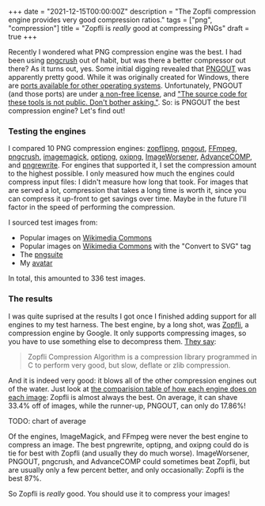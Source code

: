 +++
date = "2021-12-15T00:00:00Z"
description = "The Zopfli compression engine provides very good compression ratios."
tags = ["png", "compression"]
title = "Zopfli is *really* good at compressing PNGs"
draft = true
+++

Recently I wondered what PNG compression engine was the best.
I had been using [pngcrush](https://pmt.sourceforge.io/pngcrush/) out of habit, but was there a better compressor out there?
As it turns out, yes.
Some initial digging revealed that [PNGOUT](http://advsys.net/ken/util/pngout.htm) was apparently pretty good.
While it was originally created for Windows, there are [ports available for other operating systems](https://www.jonof.id.au/kenutils.html).
Unfortunately, PNGOUT (and those ports) are under [a non-free license](http://advsys.net/ken/utils.htm#pngoutkziplicense), and ["The source code for these tools is not public. Don't bother asking."](https://www.jonof.id.au/kenutils.html).
So: is PNGOUT the best compression engine? Let's find out!

### Testing the engines
I compared 10 PNG compression engines:
[zopflipng](https://github.com/google/zopfli),
[pngout](http://advsys.net/ken/utils.htm),
[FFmpeg](https://ffmpeg.org/),
[pngcrush](https://pmt.sourceforge.io/pngcrush/),
[imagemagick](https://imagemagick.org/index.php),
[optipng](http://optipng.sourceforge.net/),
[oxipng](https://github.com/shssoichiro/oxipng),
[ImageWorsener](https://entropymine.com/imageworsener/),
[AdvanceCOMP](https://www.advancemame.it/comp-readme), and
[pngrewrite](https://entropymine.com/jason/pngrewrite/).
For engines that supported it, I set the compression amount to the highest possible.
I only measured how much the engines could compress input files: I didn't measure how long that took.
For images that are served a lot, compression that takes a long time is worth it, since you can compress it up-front to get savings over time.
Maybe in the future I'll factor in the speed of performing the compression.

I sourced test images from:
- Popular images on [Wikimedia Commons](https://commons.wikimedia.org/wiki/Main_Page)
- Popular images on [Wikimedia Commons](https://commons.wikimedia.org/wiki/Main_Page) with the "Convert to SVG" tag
- The [pngsuite](http://www.schaik.com/pngsuite/)
- My [avatar](/avatar/)

In total, this amounted to 336 test images.

### The results
I was quite suprised at the results I got once I finished adding support for all engines to my test harness.
The best engine, by a long shot, was [Zopfli](https://github.com/google/zopfli), a compression engine by Google.
It only supports compressing images, so you have to use something else to decompress them.
[They say](https://github.com/google/zopfli/blob/831773bc28e318b91a3255fa12c9fcde1606058b/README#L1-L2):

> Zopfli Compression Algorithm is a compression library programmed in C to perform
> very good, but slow, deflate or zlib compression.

And it is indeed very good: it blows all of the other compression engines out of the water.
Just look at [the comparision table of how each engine does on each image](/pngcomp/): Zopfli is almost always the best.
On average, it can shave 33.4% off of images, while the runner-up, PNGOUT, can only do 17.86%!

TODO: chart of average

Of the engines, ImageMagick, and FFmpeg were never the best engine to compress an image.
The best pngrewrite, optipng, and oxipng could do is tie for best with Zopfli (and usually they do much worse).
ImageWorsener, PNGOUT, pngcrush, and AdvanceCOMP could sometimes beat Zopfli, but are usually only a few percent better, and only occasionally: Zopfli is the best 87%.

So Zopfli is *really* good. You should use it to compress your images!
